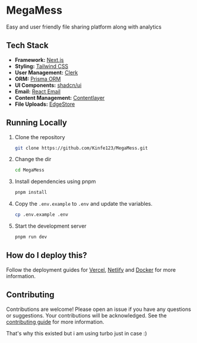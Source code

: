 # MegaMess
Easy and user friendly file sharing platform along with analytics 


## Tech Stack

- **Framework:** [Next.js](https://nextjs.org)
- **Styling:** [Tailwind CSS](https://tailwindcss.com)
- **User Management:** [Clerk](https://clerk.com)
- **ORM:** [Prisma ORM](https://prisma.io)
- **UI Components:** [shadcn/ui](https://ui.shadcn.com)
- **Email:** [React Email](https://react.email)
- **Content Management:** [Contentlayer](https://www.contentlayer.dev)
- **File Uploads:** [EdgeStore](https://uploadthing.com)

## Running Locally

1. Clone the repository

   ```bash
   git clone https://github.com/Kinfe123/MegaMess.git
   ```

2. Change the dir

   ```bash
   cd MegaMess
   ```

3. Install dependencies using pnpm

   ```bash
   pnpm install
   ```

4. Copy the `.env.example` to `.env` and update the variables.

   ```bash
   cp .env.example .env
   ```

5. Start the development server

   ```bash
   pnpm run dev
   ```

## How do I deploy this?

Follow the deployment guides for [Vercel](https://create.t3.gg/en/deployment/vercel), [Netlify](https://create.t3.gg/en/deployment/netlify) and [Docker](https://create.t3.gg/en/deployment/docker) for more information.

## Contributing

Contributions are welcome! Please open an issue if you have any questions or suggestions. Your contributions will be acknowledged. See the [contributing guide](./CONTRIBUTING.md) for more information.

That's why this existed but i am using turbo just in case :)
